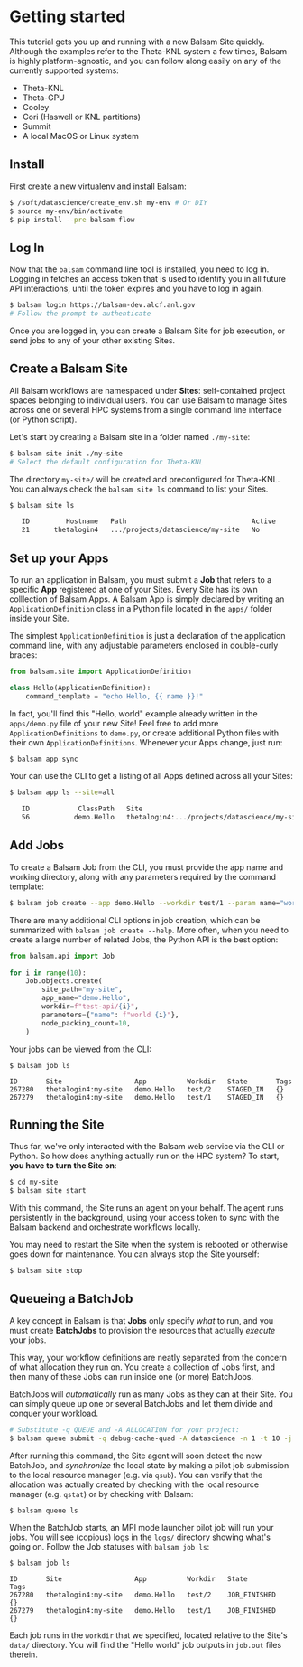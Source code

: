 # Getting started

This tutorial gets you up and running with a new Balsam Site quickly.
Although the examples refer to the Theta-KNL system a few times, Balsam is
highly platform-agnostic, and you can follow along easily on any of the currently
supported systems:

- Theta-KNL
- Theta-GPU
- Cooley
- Cori (Haswell or KNL partitions)
- Summit
- A local MacOS or Linux system

## Install

First create a new virtualenv and install Balsam:

```bash
$ /soft/datascience/create_env.sh my-env # Or DIY
$ source my-env/bin/activate
$ pip install --pre balsam-flow
```

## Log In 

Now that the `balsam` command line tool is installed, you need to log in. 
Logging in fetches an access token that is used to identify you 
in all future API interactions, until the token expires and you have to log in again.

```bash
$ balsam login https://balsam-dev.alcf.anl.gov
# Follow the prompt to authenticate
```

Once you are logged in, you can create a Balsam Site for job execution, or send jobs to any of your other existing Sites.


## Create a Balsam Site

All Balsam workflows are namespaced under **Sites**: self-contained project
spaces belonging to individual users. You can use Balsam to manage
Sites across one or several HPC systems from a single command line interface (or Python script).

Let's start by creating a Balsam site in a folder named `./my-site`:

```bash
$ balsam site init ./my-site
# Select the default configuration for Theta-KNL
```

The directory `my-site/` will be created and preconfigured for Theta-KNL.
You can always check the `balsam site ls` command to list your Sites.

```bash
$ balsam site ls

   ID         Hostname   Path                               Active
   21      thetalogin4   .../projects/datascience/my-site   No 
```

## Set up your Apps

To run an application in Balsam, you must submit a **Job** that refers to a
specific **App** registered at one of your Sites.  Every Site has its own
colllection of Balsam Apps. A Balsam App is simply declared by writing an `ApplicationDefinition`
class in a Python file located in the `apps/` folder inside your Site.

The simplest `ApplicationDefinition` is just a declaration of the application command line, with any adjustable parameters enclosed in double-curly braces:

```python
from balsam.site import ApplicationDefinition

class Hello(ApplicationDefinition):
    command_template = "echo Hello, {{ name }}!"
```

In fact, you'll find this "Hello, world" example already written in the `apps/demo.py` file of your new Site!   Feel free to add more `ApplicationDefinitions` to `demo.py`, or create additional Python files with their own `ApplicationDefinitions`.  Whenever your Apps change, just run:

```bash
$ balsam app sync
```

Your can use the CLI to get a listing of all Apps defined across all your Sites:

```bash
$ balsam app ls --site=all

   ID            ClassPath   Site                
   56           demo.Hello   thetalogin4:.../projects/datascience/my-site
```


## Add Jobs

To create a Balsam Job from the CLI, you must provide the app name and working directory,
along with any parameters required by the command template:
```bash
$ balsam job create --app demo.Hello --workdir test/1 --param name="world"
```

There are many additional CLI options in job creation, which can be summarized with `balsam job create --help`.
More often, when you need to create a large number of related Jobs, the Python API is 
the best option:

```python
from balsam.api import Job
 
for i in range(10):
    Job.objects.create(
        site_path="my-site",
        app_name="demo.Hello",
        workdir=f"test-api/{i}", 
        parameters={"name": f"world {i}"},
        node_packing_count=10,
    )
```

Your jobs can be viewed from the CLI:
```
$ balsam job ls

ID       Site                  App          Workdir   State       Tags  
267280   thetalogin4:my-site   demo.Hello   test/2    STAGED_IN   {}    
267279   thetalogin4:my-site   demo.Hello   test/1    STAGED_IN   {} 
```

## Running the Site

Thus far, we've only interacted with the Balsam web service via the CLI or Python.
So how does anything actually run on the HPC system?
To start, **you have to turn the Site on**:

```bash
$ cd my-site
$ balsam site start
```

With this command, the Site runs an agent on your behalf.  The agent runs
persistently in the background, using
your access token to sync with the
Balsam backend and orchestrate workflows locally. 

You may need to restart the Site when the system is rebooted or otherwise goes down
for maintenance.  You can always stop the Site yourself:

```bash
$ balsam site stop
```

## Queueing a BatchJob

A key concept in Balsam is that **Jobs** only specify *what* to run, and you must
create **BatchJobs** to provision the resources that actually *execute* your jobs.

This way, your workflow definitions are neatly separated from the
concern of what allocation they run on.  You create a collection of Jobs first,
and then many of these Jobs can run inside one (or more) BatchJobs.

BatchJobs will *automatically* run as many Jobs as they can at their Site.  You can simply
queue up one or several BatchJobs and let them divide and conquer your workload. 

```bash
# Substitute -q QUEUE and -A ALLOCATION for your project:
$ balsam queue submit -q debug-cache-quad -A datascience -n 1 -t 10 -j mpi 
```

After running this command, the Site agent will soon detect the new BatchJob, and 
*synchronize* the local state by making a pilot job submission to the local resource manager (e.g. via `qsub`). 
You can verify that the allocation was actually created by checking with the local resource manager (e.g.  `qstat`) or by checking with Balsam:

```bash
$ balsam queue ls
```

When the BatchJob starts, an MPI mode launcher pilot job will run your jobs. You will see (copious) logs in the `logs/`  directory showing what's going on.  Follow the Job statuses with `balsam job ls`:

```
$ balsam job ls

ID       Site                  App          Workdir   State          Tags  
267280   thetalogin4:my-site   demo.Hello   test/2    JOB_FINISHED   {}    
267279   thetalogin4:my-site   demo.Hello   test/1    JOB_FINISHED   {} 
```

Each job runs in the `workdir` that we specified, located relative to the Site's
`data/` directory.  You will find the "Hello world" job outputs in `job.out`
files therein.
